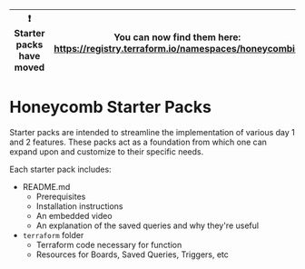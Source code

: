 | :exclamation:  Starter packs have moved | You can now find them here: https://registry.terraform.io/namespaces/honeycombio |
|-----------------------------------------|----------------------------------------------------------------------------------|



# Honeycomb Starter Packs

Starter packs are intended to streamline the implementation of various day 1 and 2 features. These packs act as a foundation from which one can expand upon and customize to their specific needs. 

Each starter pack includes:
- README.md
  - Prerequisites
  - Installation instructions
  - An embedded video
  - An explanation of the saved queries and why they're useful
- `terraform` folder
  - Terraform code necessary for function
  - Resources for Boards, Saved Queries, Triggers, etc





